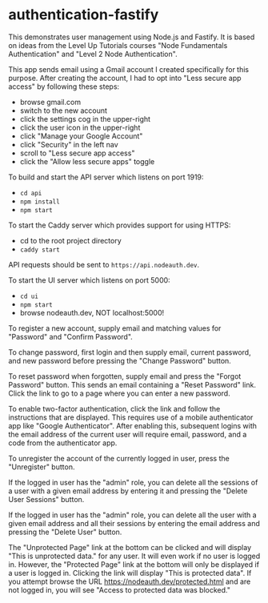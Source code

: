 # authentication-fastify

This demonstrates user management using Node.js and Fastify.
It is based on ideas from the Level Up Tutorials courses
"Node Fundamentals Authentication" and "Level 2 Node Authentication".

This app sends email using a Gmail account
I created specifically for this purpose.
After creating the account, I had to opt into
"Less secure app access" by following these steps:

- browse gmail.com
- switch to the new account
- click the settings cog in the upper-right
- click the user icon in the upper-right
- click "Manage your Google Account"
- click "Security" in the left nav
- scroll to "Less secure app access"
- click the "Allow less secure apps" toggle

To build and start the API server which listens on port 1919:

- `cd api`
- `npm install`
- `npm start`

To start the Caddy server which provides support for using HTTPS:

- cd to the root project directory
- `caddy start`

API requests should be sent to `https://api.nodeauth.dev`.

To start the UI server which listens on port 5000:

- `cd ui`
- `npm start`
- browse nodeauth.dev, NOT localhost:5000!

To register a new account, supply email and
matching values for "Password" and "Confirm Password".

To change password, first login and then supply
email, current password, and new password
before pressing the "Change Password" button.

To reset password when forgotten, supply email
and press the "Forgot Password" button.
This sends an email containing a "Reset Password" link.
Click the link to go to a page where you can enter a new password.

To enable two-factor authentication,
click the link and follow the instructions that are displayed.
This requires use of a mobile authenticator app like "Google Authenticator".
After enabling this, subsequent logins
with the email address of the current user will require
email, password, and a code from the authenticator app.

To unregister the account of the currently logged in user,
press the "Unregister" button.

If the logged in user has the "admin" role,
you can delete all the sessions of a user with a given email address
by entering it and pressing the "Delete User Sessions" button.

If the logged in user has the "admin" role,
you can delete all the user with a given email address and all their sessions
by entering the email address and pressing the "Delete User" button.

The "Unprotected Page" link at the bottom can be clicked and
will display "This is unprotected data." for any user.
It will even work if no user is logged in.
However, the "Protected Page" link at the bottom
will only be displayed if a user is logged in.
Clicking the link will display "This is protected data".
If you attempt browse the URL <https://nodeauth.dev/protected.html>
and are not logged in, you will see "Access to protected data was blocked."
